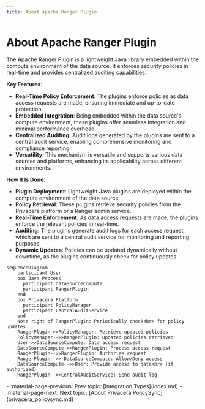 ```yaml
---
title: About Apache Ranger Plugin
---
```


# About Apache Ranger Plugin

The Apache Ranger Plugin is a lightweight Java library embedded within the compute environment of the data source. It
enforces security policies in real-time and provides centralized auditing capabilities.

**Key Features**:

- **Real-Time Policy Enforcement**: The plugins enforce policies as data access requests are made, ensuring immediate
  and up-to-date protection.
- **Embedded Integration**: Being embedded within the data source's compute environment, these plugins offer seamless
  integration and minimal performance overhead.
- **Centralized Auditing**: Audit logs generated by the plugins are sent to a central audit service, enabling
  comprehensive monitoring and compliance reporting.
- **Versatility**: This mechanism is versatile and supports various data sources and platforms, enhancing its
  applicability across different environments.

**How It Is Done**:

- **Plugin Deployment**: Lightweight Java plugins are deployed within the compute environment of the data source.
- **Policy Retrieval**: These plugins retrieve security policies from the Privacera platform or a Ranger admin service.
- **Real-Time Enforcement**: As data access requests are made, the plugins enforce the relevant policies in real-time.
- **Auditing**: The plugins generate audit logs for each access request, which are sent to a central audit service for
  monitoring and reporting purposes.
- **Dynamic Updates**: Policies can be updated dynamically without downtime, as the plugins continuously check for
  policy updates.

```mermaid
sequenceDiagram
    participant User
    box Java Process
      participant DataSourceCompute
      participant RangerPlugin
    end
    box Privacera Platform    
      participant PolicyManager
      participant CentralAuditService
    end
    Note right of RangerPlugin: Periodically check<br> for policy updates
    RangerPlugin->>PolicyManager: Retrieve updated policies
    PolicyManager-->>RangerPlugin: Updated policies retrieved
    User->>DataSourceCompute: Data access request
    DataSourceCompute->>RangerPlugin: Process access request
    RangerPlugin-->>RangerPlugin: Authorize request
    RangerPlugin-->> DataSourceCompute: Allow/Deny access
    DataSourceCompute-->>User: Provide access to data<br> (if authorized)
    RangerPlugin-->>CentralAuditService: Send audit log

```

<div class="grid cards" markdown>
-   :material-page-previous: Prev topic: [Integration Types](index.md)
-   :material-page-next: Next topic: [About Privacera PolicySync](privacera_policysync.md)
</div>
